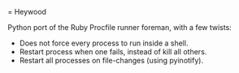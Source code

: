 = Heywood

Python port of the Ruby Procfile runner foreman, with a few twists:

 * Does not force every process to run inside a shell.
 * Restart process when one fails, instead of kill all others.
 * Restart all processes on file-changes (using pyinotify).
